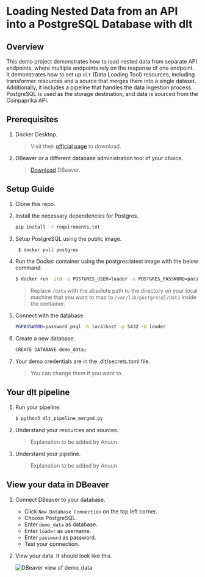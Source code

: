 # Loading Nested Data from an API into a PostgreSQL Database with dlt

## Overview

This demo project demonstrates how to load nested data from separate API endpoints, where multiple endpoints rely on the response of one endpoint. It demonstrates how to set up `dlt` (Data Loading Tool) resources, including transformer resources and a source that merges them into a single dataset. Additionally, it includes a pipeline that handles the data ingestion process. PostgreSQL is used as the storage destination, and data is sourced from the Coinpaprika API.


## Prerequisites
 
1. Docker Desktop.

    > Visit their [official page](https://www.docker.com/products/docker-desktop/) to download.

2. DBeaver or a different database administration tool of your choice.

    > [Download](https://dbeaver.io/download/) DBeaver.
    
## Setup Guide

1. Clone this repo.

2. Install the necessary dependencies for Postgres.

    ```bash
    pip install -r requirements.txt
    ```

3. Setup PostgreSQL using the public image.

   ```bash
    $ docker pull postgres
    ```

4. Run the Docker container using the postgres:latest image with the below command.

    ```bash
    $ docker run -itd -e POSTGRES_USER=loader -e POSTGRES_PASSWORD=password -p 5432:5432 -v /Users/vasa/Projects/coinpaprika_postgres_demo/data:/var/lib/postgresql/data --name postgresql postgres    
    ```

    > Replace `/data` with the absolute path to the directory on your local machine that you want to map to `/var/lib/postgresql/data` inside the container.

5. Connect with the database.

    ```bash
    PGPASSWORD=password psql -h localhost -p 5432 -U loader     
    ```

6. Create a new database.

    ```bash
    CREATE DATABASE demo_data;
    ```

7. Your demo credentials are in the .dlt/secrets.toml file. 

    > You can change them if you want to.

## Your dlt pipeline

1. Run your pipeline.

    ```bash
    $ python3 dlt_pipeline_merged.py
    ```

2. Understand your resources and sources.

    > Explanation to be added by Anuun.

3. Understand your pipeline. 

    > Explanation to be added by Anuun.

## View your data in DBeaver

1. Connect DBeaver to your database.

    - Click `New Database Connection` on the top left corner.
    - Choose PostgreSQL.
    - Enter `demo_data` as database.
    - Enter `loader` as username.
    - Enter `password` as password.
    - Test your connection.

2. View your data. It should look like this. 

    ![DBeaver view of demo_data](https://storage.googleapis.com/dlt-blog-images/belgrade_demo_DBeaver_view.png)
